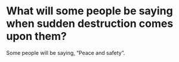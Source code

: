 # What will some people be saying when sudden destruction comes upon them?

Some people will be saying, “Peace and safety”.
